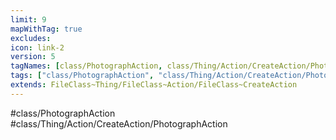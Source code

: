 ```yaml
---
limit: 9
mapWithTag: true
excludes:
icon: link-2
version: 5
tagNames: [class/PhotographAction, class/Thing/Action/CreateAction/PhotographAction, schema-org/PhotographAction]
tags: ["class/PhotographAction", "class/Thing/Action/CreateAction/PhotographAction"]
extends: FileClass~Thing/FileClass~Action/FileClass~CreateAction
---
```


#class/PhotographAction
#class/Thing/Action/CreateAction/PhotographAction

